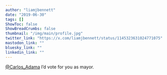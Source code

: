 ```yaml
---
author: "liamjbennett"
date: "2019-06-30"
tags: []
ShowToc: false
ShowBreadCrumbs: false
thumbnail: "/img/main/profile.jpg"
twitter_link: "https://x.com/liamjbennett/status/1145323631024771075"
mastodon_link: ""
bluesky_link: ""
linkedin_link: ""
---
```


[@Carlos_Adama](https://x.com/Carlos_Adama) I’d vote for you as mayor.

